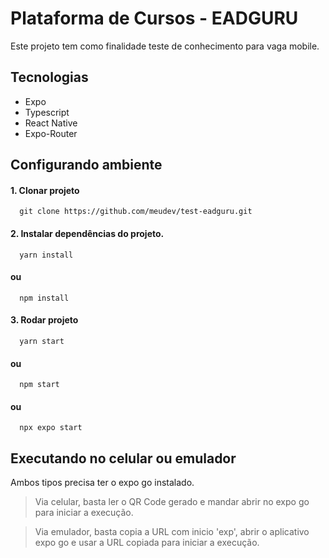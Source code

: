 # Plataforma de Cursos - EADGURU
Este projeto tem como finalidade teste de conhecimento para vaga mobile.


## Tecnologias
* Expo
* Typescript
* React Native
* Expo-Router

## Configurando ambiente
#### 1. Clonar projeto

      git clone https://github.com/meudev/test-eadguru.git

#### 2. Instalar dependências do projeto.

      yarn install 
#### ou
      npm install
      
#### 3. Rodar projeto

      yarn start 
#### ou
      npm start
#### ou
      npx expo start

## Executando no celular ou emulador

Ambos tipos precisa ter o expo go instalado.
> Via celular, basta ler o QR Code gerado e mandar abrir no expo go para iniciar a execução.

> Via emulador, basta copia a URL com inicio 'exp', abrir o aplicativo expo go e usar a URL copiada para iniciar a execução.

